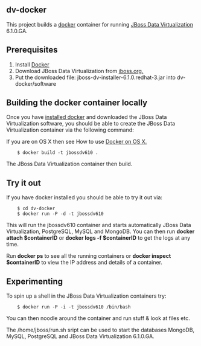 ## dv-docker
This project builds a [docker](http://www.docker.io) container for running [JBoss Data Virtualization](http://http://www.redhat.com/products/jbossenterprisemiddleware/data-virtualization/) 6.1.0.GA.

## Prerequisites
1. Install [Docker](https://www.docker.io/gettingstarted/#1)
2. Download JBoss Data Virtualization from [jboss.org.](http://jboss.org/products/#IBP)
2. Put the downloaded file: jboss-dv-installer-6.1.0.redhat-3.jar into dv-docker/software
	
## Building the docker container locally
Once you have [installed docker](https://www.docker.io/gettingstarted/#h_installation) and downloaded the JBoss Data Virtualization software, you should be able to create the JBoss Data Virtualization container via the following command:

If you are on OS X then see How to use [Docker on OS X.](https://github.com/fabric8io/fabric8-docker/blob/master/DockerOnOSX.md)

		$ docker build -t jbossdv610 . 

The JBoss Data Virtualization container then build.

## Try it out
If you have docker installed you should be able to try it out via:

		$ cd dv-docker
		$ docker run -P -d -t jbossdv610 

This will run the jbossdv610 container and starts automatically JBoss Data Virtualization, PostgreSQL, MySQL and MongoDB.  You can then run **docker attach $containerID** or **docker logs -f $containerID**  to get the logs at any time.	

Run **docker ps** to see all the running containers or **docker inspect $containerID** to view the IP address and details of a container.

## Experimenting
To spin up a shell in the JBoss Data Virtualization containers try:

		$ docker run -P -i -t jbossdv610 /bin/bash

You can then noodle around the container and run stuff & look at files etc.

The /home/jboss/run.sh sript can be used to start the databases MongoDB, MySQL, PostgreSQL and JBoss Data Virtualization 6.1.0.GA.
